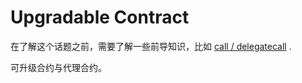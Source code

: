 # Upgradable Contract

在了解这个话题之前，需要了解一些前导知识，比如 [call / delegatecall](contract-call.md) .

可升级合约与代理合约。
